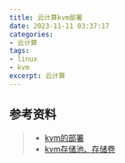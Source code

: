 ```yaml
---
title: 云计算kvm部署
date: 2023-11-11 03:37:17
categories:
- 云计算
tags:
- linux
- kvm
excerpt: 云计算
---
```


## 参考资料
> - [kvm的部署](https://zhuanlan.zhihu.com/p/434275145)
> - [kvm存储池、存储卷](https://blog.csdn.net/qq_61116007/article/details/130682817?utm_medium=distribute.pc_relevant.none-task-blog-2~default~baidujs_baidulandingword~default-0-130682817-blog-128858241.235^v38^pc_relevant_anti_vip&spm=1001.2101.3001.4242.1&utm_relevant_index=3)